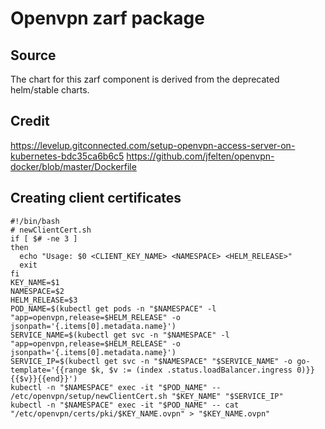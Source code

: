# Openvpn zarf package

## Source
The chart for this zarf component is derived from the deprecated helm/stable charts.

## Credit
https://levelup.gitconnected.com/setup-openvpn-access-server-on-kubernetes-bdc35ca6b6c5
https://github.com/jfelten/openvpn-docker/blob/master/Dockerfile

## Creating client certificates
```
#!/bin/bash
# newClientCert.sh
if [ $# -ne 3 ]
then
  echo "Usage: $0 <CLIENT_KEY_NAME> <NAMESPACE> <HELM_RELEASE>"
  exit
fi
KEY_NAME=$1
NAMESPACE=$2
HELM_RELEASE=$3
POD_NAME=$(kubectl get pods -n "$NAMESPACE" -l "app=openvpn,release=$HELM_RELEASE" -o jsonpath='{.items[0].metadata.name}')
SERVICE_NAME=$(kubectl get svc -n "$NAMESPACE" -l "app=openvpn,release=$HELM_RELEASE" -o jsonpath='{.items[0].metadata.name}')
SERVICE_IP=$(kubectl get svc -n "$NAMESPACE" "$SERVICE_NAME" -o go-template='{{range $k, $v := (index .status.loadBalancer.ingress 0)}}{{$v}}{{end}}')
kubectl -n "$NAMESPACE" exec -it "$POD_NAME" -- /etc/openvpn/setup/newClientCert.sh "$KEY_NAME" "$SERVICE_IP"
kubectl -n "$NAMESPACE" exec -it "$POD_NAME" -- cat "/etc/openvpn/certs/pki/$KEY_NAME.ovpn" > "$KEY_NAME.ovpn"
```

